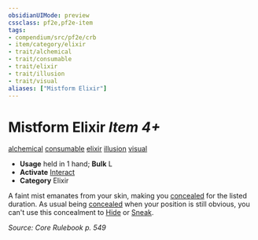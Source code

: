 ```yaml
---
obsidianUIMode: preview
cssclass: pf2e,pf2e-item
tags:
- compendium/src/pf2e/crb
- item/category/elixir
- trait/alchemical
- trait/consumable
- trait/elixir
- trait/illusion
- trait/visual
aliases: ["Mistform Elixir"]
---
```

# Mistform Elixir *Item 4+*  
[alchemical](/rules/traits/alchemical.md)  [consumable](/rules/traits/consumable.md)  [elixir](/rules/traits/elixir.md)  [illusion](/rules/traits/illusion.md)  [visual](/rules/traits/visual.md)  

- **Usage** held in 1 hand; **Bulk** L
- **Activate** [Interact](/rules/actions/interact.md)
- **Category** Elixir

A faint mist emanates from your skin, making you [concealed](/rules/conditions.md#Concealed) for the listed duration. As usual being [concealed](/rules/conditions.md#Concealed) when your position is still obvious, you can't use this concealment to [Hide](/rules/actions/hide.md) or [Sneak](/rules/actions/sneak.md).

*Source: Core Rulebook p. 549*